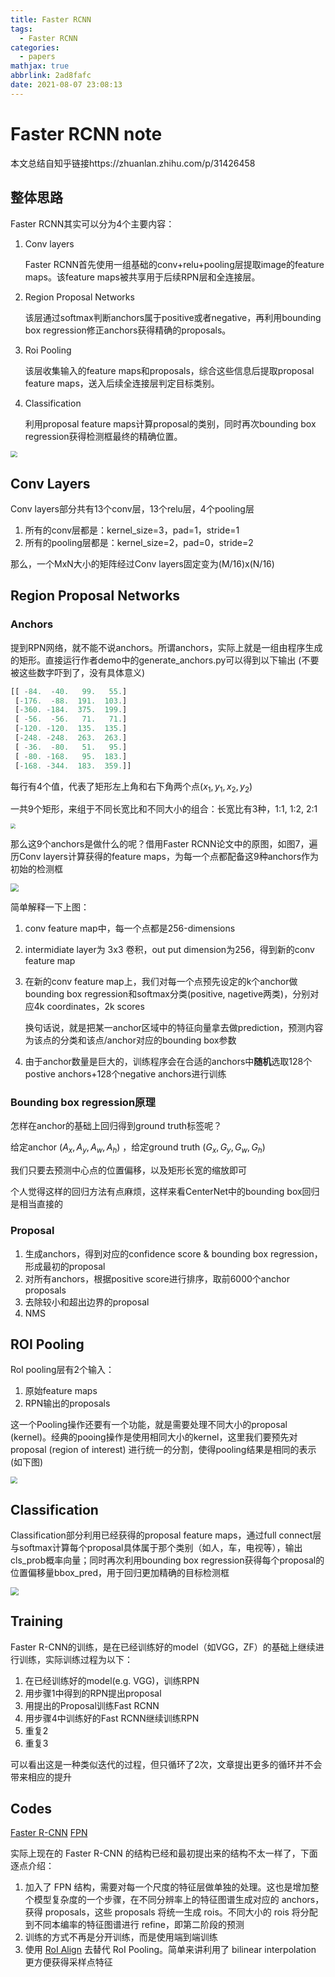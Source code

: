 ```yaml
---
title: Faster RCNN
tags:
  - Faster RCNN
categories:
  - papers
mathjax: true
abbrlink: 2ad8fafc
date: 2021-08-07 23:08:13
---
```


# Faster RCNN note

本文总结自知乎链接https://zhuanlan.zhihu.com/p/31426458

## 整体思路

Faster RCNN其实可以分为4个主要内容：

1. Conv layers 

   Faster RCNN首先使用一组基础的conv+relu+pooling层提取image的feature maps。该feature maps被共享用于后续RPN层和全连接层。

2. Region Proposal Networks

   该层通过softmax判断anchors属于positive或者negative，再利用bounding box regression修正anchors获得精确的proposals。

3. Roi Pooling

   该层收集输入的feature maps和proposals，综合这些信息后提取proposal feature maps，送入后续全连接层判定目标类别。

4. Classification

   利用proposal feature maps计算proposal的类别，同时再次bounding box regression获得检测框最终的精确位置。

<img src="Faster-RCNN-笔记/image-20210614151135341.png" style="zoom: 67%;" />

## Conv Layers

Conv layers部分共有13个conv层，13个relu层，4个pooling层 

1. 所有的conv层都是：kernel_size=3，pad=1，stride=1
2. 所有的pooling层都是：kernel_size=2，pad=0，stride=2

那么，一个MxN大小的矩阵经过Conv layers固定变为(M/16)x(N/16)

## Region Proposal Networks

### Anchors

提到RPN网络，就不能不说anchors。所谓anchors，实际上就是一组由程序生成的矩形。直接运行作者demo中的generate_anchors.py可以得到以下输出 (不要被这些数字吓到了，没有具体意义)

```python
[[ -84.  -40.   99.   55.]
 [-176.  -88.  191.  103.]
 [-360. -184.  375.  199.]
 [ -56.  -56.   71.   71.]
 [-120. -120.  135.  135.]
 [-248. -248.  263.  263.]
 [ -36.  -80.   51.   95.]
 [ -80. -168.   95.  183.]
 [-168. -344.  183.  359.]]
```

每行有4个值，代表了矩形左上角和右下角两个点$(x_1, y_1, x_2, y_2)$ 

一共9个矩形，来组于不同长宽比和不同大小的组合：长宽比有3种，1:1, 1:2, 2:1

<img src="Faster-RCNN-笔记/image-20210614152512944.png" style="zoom:50%;" />

那么这9个anchors是做什么的呢？借用Faster RCNN论文中的原图，如图7，遍历Conv layers计算获得的feature maps，为每一个点都配备这9种anchors作为初始的检测框

<img src="Faster-RCNN-笔记/v2-c93db71cc8f4f4fd8cfb4ef2e2cef4f4_720w.jpg" style="zoom:80%;" />

简单解释一下上图：

1. conv feature map中，每一个点都是256-dimensions

2. intermidiate layer为 3x3 卷积，out put dimension为256，得到新的conv feature map

3. 在新的conv feature map上，我们对每一个点预先设定的k个anchor做bounding box regression和softmax分类(positive, nagetive两类)，分别对应4k coordinates，2k scores

   换句话说，就是把某一anchor区域中的特征向量拿去做prediction，预测内容为该点的分类和该点/anchor对应的bounding box参数

4. 由于anchor数量是巨大的，训练程序会在合适的anchors中**随机**选取128个postive anchors+128个negative anchors进行训练

### Bounding box regression原理

怎样在anchor的基础上回归得到ground truth标签呢？

给定anchor $(A_x, A_y, A_w, A_h)$ ，给定ground truth $(G_x, G_y, G_w, G_h)$

我们只要去预测中心点的位置偏移，以及矩形长宽的缩放即可

个人觉得这样的回归方法有点麻烦，这样来看CenterNet中的bounding box回归是相当直接的

### Proposal 

1. 生成anchors，得到对应的confidence score & bounding box regression，形成最初的proposal
2. 对所有anchors，根据positive score进行排序，取前6000个anchor proposals
3. 去除较小和超出边界的proposal
4. NMS

## ROI Pooling

Rol pooling层有2个输入：

1. 原始feature maps
2. RPN输出的proposals

这一个Pooling操作还要有一个功能，就是需要处理不同大小的proposal (kernel)。经典的pooing操作是使用相同大小的kernel，这里我们要预先对 proposal (region of interest) 进行统一的分割，使得pooling结果是相同的表示(如下图)

<img src="Faster-RCNN-笔记/image-20210614164103022.png" style="zoom: 67%;" />

## Classification

Classification部分利用已经获得的proposal feature maps，通过full connect层与softmax计算每个proposal具体属于那个类别（如人，车，电视等），输出cls_prob概率向量；同时再次利用bounding box regression获得每个proposal的位置偏移量bbox_pred，用于回归更加精确的目标检测框

<img src="Faster-RCNN-笔记/image-20210614164211554.png" style="zoom:80%;" />

## Training

Faster R-CNN的训练，是在已经训练好的model（如VGG，ZF）的基础上继续进行训练，实际训练过程为以下：

1. 在已经训练好的model(e.g. VGG)，训练RPN
2. 用步骤1中得到的RPN提出proposal
3. 用提出的Proposal训练Fast RCNN
4. 用步骤4中训练好的Fast RCNN继续训练RPN
5. 重复2
6. 重复3

可以看出这是一种类似迭代的过程，但只循环了2次，文章提出更多的循环并不会带来相应的提升

## Codes

[Faster R-CNN](https://www.bilibili.com/video/BV1af4y1m7iL) [FPN](https://www.bilibili.com/video/BV1dh411U7D9)

实际上现在的 Faster R-CNN 的结构已经和最初提出来的结构不太一样了，下面逐点介绍：

1. 加入了 FPN 结构，需要对每一个尺度的特征层做单独的处理。这也是增加整个模型复杂度的一个步骤，在不同分辨率上的特征图谱生成对应的 anchors，获得 proposals，这些 proposals 将统一生成 rois。不同大小的 rois 将分配到不同本编率的特征图谱进行 refine，即第二阶段的预测
2. 训练的方式不再是分开训练，而是使用端到端训练
3. 使用 [RoI Align](https://paperswithcode.com/method/roi-align) 去替代 RoI Pooling。简单来讲利用了 bilinear interpolation 更方便获得采样点特征

